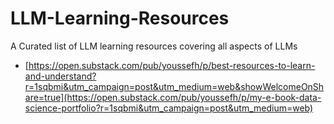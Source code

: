 # LLM-Learning-Resources
A Curated list of LLM learning resources covering all aspects of LLMs 
* [https://open.substack.com/pub/youssefh/p/best-resources-to-learn-and-understand?r=1sqbmi&utm_campaign=post&utm_medium=web&showWelcomeOnShare=true](https://open.substack.com/pub/youssefh/p/my-e-book-data-science-portfolio?r=1sqbmi&utm_campaign=post&utm_medium=web)
